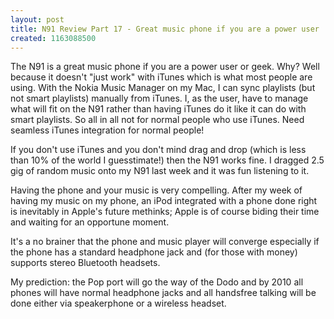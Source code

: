 ```yaml
---
layout: post
title: N91 Review Part 17 - Great music phone if you are a power user
created: 1163088500
---
```

<p> The N91 is a great music phone if you are a power user or geek.  Why? Well because it doesn&#39;t &quot;just work&quot; with iTunes which is what most people are using. With the Nokia Music Manager on my Mac, I can sync playlists (but not smart playlists) manually from iTunes. I, as the user, have to manage what will fit on the N91 rather than having iTunes do it like it can do with smart playlists. So all in all not for normal people who use iTunes. Need seamless iTunes integration for normal people! </p><p> If you don&#39;t use iTunes and you don&#39;t mind drag and drop (which is less than  10% of the world I guesstimate!) then the N91 works fine. I dragged 2.5 gig of random music onto my N91 last week and it was fun listening to it. </p><p> Having the phone and your music is very compelling. After my week of having my music on my phone, an iPod integrated with a phone done right is inevitably in Apple&#39;s future methinks; Apple is of course biding their time and waiting for an opportune moment.  </p><p> It&#39;s a no brainer that the phone and music player will converge especially if the phone has a standard headphone jack and (for those with money) supports stereo Bluetooth headsets. </p><p> My prediction: the Pop port will go the way of the Dodo and by 2010 all phones will have normal headphone jacks and all handsfree talking will be done either via speakerphone or a wireless headset. </p>
